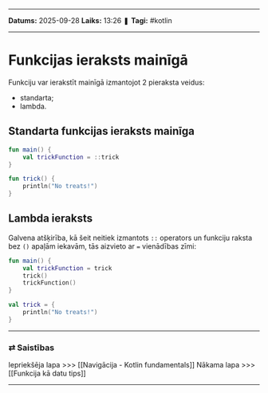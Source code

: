 ___

**Datums:** 2025-09-28
**Laiks:** 13:26
❚ **Tagi:** #kotlin 

---
# Funkcijas ieraksts mainīgā

Funkciju var ierakstīt mainīgā izmantojot 2 pieraksta veidus:

- standarta;
- lambda.

## Standarta funkcijas ieraksts mainīga

```kotlin
fun main() {
    val trickFunction = ::trick
}

fun trick() {
    println("No treats!")
}
```

## Lambda ieraksts

Galvena atšķirība, kā šeit neitiek izmantots `::` operators un funkciju raksta bez `()` apaļām iekavām, tās aizvieto ar `=` vienādības zīmi:

```kotlin
fun main() {
    val trickFunction = trick
    trick()
    trickFunction()
}

val trick = {
    println("No treats!")
}
```

---
### ⇄ Saistības

Iepriekšēja lapa >>> [[Navigācija - Kotlin fundamentals]]
Nākama lapa >>> [[Funkcija kā datu tips]]

---
